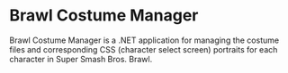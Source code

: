 Brawl Costume Manager
=========

Brawl Costume Manager is a .NET application for managing the costume files and
corresponding CSS (character select screen) portraits for each character in
Super Smash Bros. Brawl.